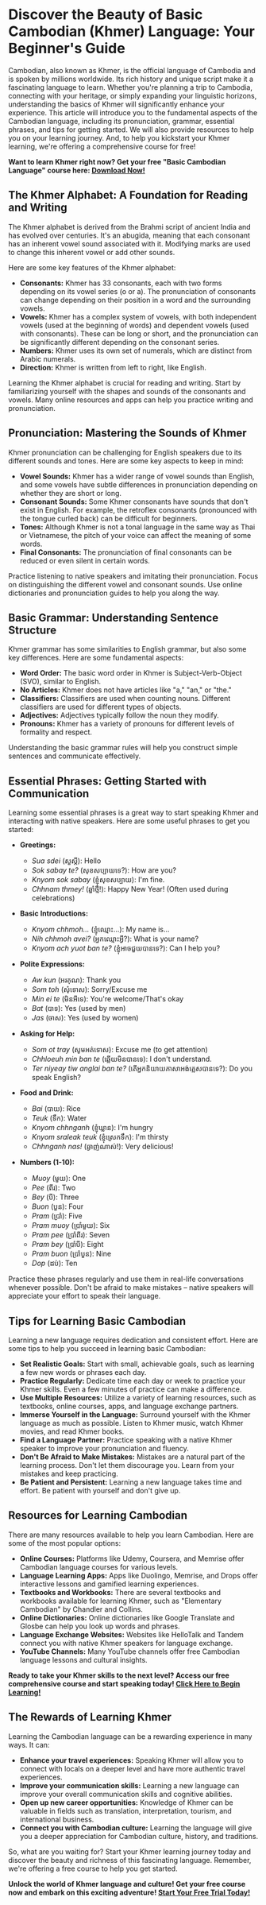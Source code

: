 # Discover the Beauty of Basic Cambodian (Khmer) Language: Your Beginner's Guide

Cambodian, also known as Khmer, is the official language of Cambodia and is spoken by millions worldwide. Its rich history and unique script make it a fascinating language to learn. Whether you're planning a trip to Cambodia, connecting with your heritage, or simply expanding your linguistic horizons, understanding the basics of Khmer will significantly enhance your experience. This article will introduce you to the fundamental aspects of the Cambodian language, including its pronunciation, grammar, essential phrases, and tips for getting started. We will also provide resources to help you on your learning journey. And, to help you kickstart your Khmer learning, we're offering a comprehensive course for free!

**Want to learn Khmer right now? Get your free "Basic Cambodian Language" course here: [Download Now!](https://udemywork.com/basic-cambodian-language)**

## The Khmer Alphabet: A Foundation for Reading and Writing

The Khmer alphabet is derived from the Brahmi script of ancient India and has evolved over centuries. It's an abugida, meaning that each consonant has an inherent vowel sound associated with it. Modifying marks are used to change this inherent vowel or add other sounds.

Here are some key features of the Khmer alphabet:

*   **Consonants:** Khmer has 33 consonants, each with two forms depending on its vowel series (o or a). The pronunciation of consonants can change depending on their position in a word and the surrounding vowels.
*   **Vowels:** Khmer has a complex system of vowels, with both independent vowels (used at the beginning of words) and dependent vowels (used with consonants). These can be long or short, and the pronunciation can be significantly different depending on the consonant series.
*   **Numbers:** Khmer uses its own set of numerals, which are distinct from Arabic numerals.
*   **Direction:** Khmer is written from left to right, like English.

Learning the Khmer alphabet is crucial for reading and writing. Start by familiarizing yourself with the shapes and sounds of the consonants and vowels. Many online resources and apps can help you practice writing and pronunciation.

## Pronunciation: Mastering the Sounds of Khmer

Khmer pronunciation can be challenging for English speakers due to its different sounds and tones. Here are some key aspects to keep in mind:

*   **Vowel Sounds:** Khmer has a wider range of vowel sounds than English, and some vowels have subtle differences in pronunciation depending on whether they are short or long.
*   **Consonant Sounds:** Some Khmer consonants have sounds that don't exist in English. For example, the retroflex consonants (pronounced with the tongue curled back) can be difficult for beginners.
*   **Tones:** Although Khmer is not a tonal language in the same way as Thai or Vietnamese, the pitch of your voice can affect the meaning of some words.
*   **Final Consonants:** The pronunciation of final consonants can be reduced or even silent in certain words.

Practice listening to native speakers and imitating their pronunciation. Focus on distinguishing the different vowel and consonant sounds. Use online dictionaries and pronunciation guides to help you along the way.

## Basic Grammar: Understanding Sentence Structure

Khmer grammar has some similarities to English grammar, but also some key differences. Here are some fundamental aspects:

*   **Word Order:** The basic word order in Khmer is Subject-Verb-Object (SVO), similar to English.
*   **No Articles:** Khmer does not have articles like "a," "an," or "the."
*   **Classifiers:** Classifiers are used when counting nouns. Different classifiers are used for different types of objects.
*   **Adjectives:** Adjectives typically follow the noun they modify.
*   **Pronouns:** Khmer has a variety of pronouns for different levels of formality and respect.

Understanding the basic grammar rules will help you construct simple sentences and communicate effectively.

## Essential Phrases: Getting Started with Communication

Learning some essential phrases is a great way to start speaking Khmer and interacting with native speakers. Here are some useful phrases to get you started:

*   **Greetings:**
    *   *Sua sdei* (សួស្តី): Hello
    *   *Sok sabay te?* (សុខសប្បាយទេ?): How are you?
    *   *Knyom sok sabay* (ខ្ញុំសុខសប្បាយ): I'm fine.
    *   *Chhnam thmey!* (ឆ្នាំថ្មី!): Happy New Year! (Often used during celebrations)

*   **Basic Introductions:**
    *   *Knyom chhmoh...* (ខ្ញុំឈ្មោះ...): My name is...
    *   *Nih chhmoh avei?* (អ្នកឈ្មោះអ្វី?): What is your name?
    *   *Knyom ach yuot ban te?* (ខ្ញុំអាចជួយបានទេ?): Can I help you?

*   **Polite Expressions:**
    *   *Aw kun* (អរគុណ): Thank you
    *   *Som toh* (សុំទោស): Sorry/Excuse me
    *   *Min ei te* (មិនអីទេ): You're welcome/That's okay
    *   *Bat* (បាទ): Yes (used by men)
    *   *Jas* (ចាស): Yes (used by women)

*   **Asking for Help:**
    *   *Som ot tray* (សូមអត់ទោស): Excuse me (to get attention)
    *   *Chhloeuh min ban te* (ឆ្លើយមិនបានទេ): I don't understand.
    *   *Ter niyeay tiw anglai ban te?* (តើអ្នកនិយាយភាសាអង់គ្លេសបានទេ?): Do you speak English?

*   **Food and Drink:**
    *   *Bai* (បាយ): Rice
    *   *Teuk* (ទឹក): Water
    *   *Knyom chhnganh* (ខ្ញុំឃ្លាន): I'm hungry
    *   *Knyom sraleak teuk* (ខ្ញុំស្រេកទឹក): I'm thirsty
    *   *Chhnganh nas!* (ឆ្ងាញ់ណាស់!): Very delicious!

*   **Numbers (1-10):**
    *   *Muoy* (មួយ): One
    *   *Pee* (ពីរ): Two
    *   *Bey* (បី): Three
    *   *Buon* (បួន): Four
    *   *Pram* (ប្រាំ): Five
    *   *Pram muoy* (ប្រាំមួយ): Six
    *   *Pram pee* (ប្រាំពីរ): Seven
    *   *Pram bey* (ប្រាំបី): Eight
    *   *Pram buon* (ប្រាំបួន): Nine
    *   *Dop* (ដប់): Ten

Practice these phrases regularly and use them in real-life conversations whenever possible. Don't be afraid to make mistakes – native speakers will appreciate your effort to speak their language.

## Tips for Learning Basic Cambodian

Learning a new language requires dedication and consistent effort. Here are some tips to help you succeed in learning basic Cambodian:

*   **Set Realistic Goals:** Start with small, achievable goals, such as learning a few new words or phrases each day.
*   **Practice Regularly:** Dedicate time each day or week to practice your Khmer skills. Even a few minutes of practice can make a difference.
*   **Use Multiple Resources:** Utilize a variety of learning resources, such as textbooks, online courses, apps, and language exchange partners.
*   **Immerse Yourself in the Language:** Surround yourself with the Khmer language as much as possible. Listen to Khmer music, watch Khmer movies, and read Khmer books.
*   **Find a Language Partner:** Practice speaking with a native Khmer speaker to improve your pronunciation and fluency.
*   **Don't Be Afraid to Make Mistakes:** Mistakes are a natural part of the learning process. Don't let them discourage you. Learn from your mistakes and keep practicing.
*   **Be Patient and Persistent:** Learning a new language takes time and effort. Be patient with yourself and don't give up.

## Resources for Learning Cambodian

There are many resources available to help you learn Cambodian. Here are some of the most popular options:

*   **Online Courses:** Platforms like Udemy, Coursera, and Memrise offer Cambodian language courses for various levels.
*   **Language Learning Apps:** Apps like Duolingo, Memrise, and Drops offer interactive lessons and gamified learning experiences.
*   **Textbooks and Workbooks:** There are several textbooks and workbooks available for learning Khmer, such as "Elementary Cambodian" by Chandler and Collins.
*   **Online Dictionaries:** Online dictionaries like Google Translate and Glosbe can help you look up words and phrases.
*   **Language Exchange Websites:** Websites like HelloTalk and Tandem connect you with native Khmer speakers for language exchange.
*   **YouTube Channels:** Many YouTube channels offer free Cambodian language lessons and cultural insights.

**Ready to take your Khmer skills to the next level? Access our free comprehensive course and start speaking today! [Click Here to Begin Learning!](https://udemywork.com/basic-cambodian-language)**

## The Rewards of Learning Khmer

Learning the Cambodian language can be a rewarding experience in many ways. It can:

*   **Enhance your travel experiences:** Speaking Khmer will allow you to connect with locals on a deeper level and have more authentic travel experiences.
*   **Improve your communication skills:** Learning a new language can improve your overall communication skills and cognitive abilities.
*   **Open up new career opportunities:** Knowledge of Khmer can be valuable in fields such as translation, interpretation, tourism, and international business.
*   **Connect you with Cambodian culture:** Learning the language will give you a deeper appreciation for Cambodian culture, history, and traditions.

So, what are you waiting for? Start your Khmer learning journey today and discover the beauty and richness of this fascinating language. Remember, we're offering a free course to help you get started.

**Unlock the world of Khmer language and culture! Get your free course now and embark on this exciting adventure! [Start Your Free Trial Today!](https://udemywork.com/basic-cambodian-language)**
